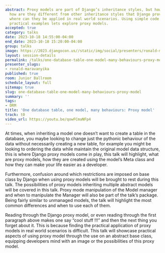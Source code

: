 ```yaml
---
abstract: Proxy models are part of Django’s inheritance styles, but how to they work,
  how are they different from other inheritance styles that Django provide, practically
  where can they be applied in real world scenarios. Using simple code snippets and
  practical examples lets explore proxy models.
accepted: true
category: talks
date: 2023-10-18 14:55:00-04:00
end_date: 2023-10-18 15:20:00-04:00
group: talks
image: https://2023.djangocon.us//static/img/social/presenters/ronald-maravanyika.png
layout: session-details
permalink: /talks/one-database-table-one-model-many-behaviours-proxy-model/
presenter_slugs:
- ronald-maravanyika
published: true
room: Junior Ballroom
schedule_layout: full
sitemap: true
slug: one-database-table-one-model-many-behaviours-proxy-model
summary: ''
tags:
- ORM
title: 'One database table, one model, many behaviours: Proxy model'
track: t0
video_url: https://youtu.be/qowFCmaNFp4
---
```


At times, when inheriting a model one doesn’t want to create a table in the database, you maybe looking to change just the pythonic behaviour of the data without necessarily creating a new table, for example you might be looking  to ordering the data while maintain the original model data structure, this is where Django proxy models come in play, this talk will highlight, what are proxy models, how they are created using the model’s Meta class and how they can make your life easier as a developer.

Furthermore, confusion around which restrictions are imposed on base class by Django when using proxy models will be brought to rest during this talk. The possibilities of proxy models inheriting  multiple abstract models will be covered in this talk. Proxy mode manipulation of the Model manager and when to manipulate the Manager will also be part of the talk’s package. Being fairly similar to unmanaged models, the talk will highlight the most common differences  and when to use each of them.

Reading through the Django proxy model, or even reading through the first paragraph above makes one say “cool stuff !!!” and then the next thing you forget about it. This is because finding the practical application of proxy models in real world scenarios is difficult. This talk will showcase practical aspects of using proxy model through the use on an abstract base class, equipping developers mind with an image or the possibilities of this proxy model.
